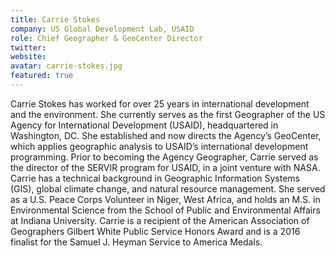 ```yaml
---
title: Carrie Stokes
company: US Global Development Lab, USAID
role: Chief Geographer & GeoCenter Director
twitter:
website: 
avatar: carrie-stokes.jpg
featured: true
---
```

Carrie Stokes has worked for over 25 years in international development and the environment. She currently serves as the first Geographer of the US Agency for International Development (USAID), headquartered in Washington, DC. She established and now directs the Agency’s GeoCenter, which applies geographic analysis to USAID’s international development programming. Prior to becoming the Agency Geographer, Carrie served as the director of the SERVIR program for USAID, in a joint venture with NASA. Carrie has a technical background in Geographic Information Systems (GIS), global climate change, and natural resource management. She served as a U.S. Peace Corps Volunteer in Niger, West Africa, and holds an M.S. in Environmental Science from the School of Public and Environmental Affairs at Indiana University. Carrie is a recipient of the American Association of Geographers Gilbert White Public Service Honors Award and is a 2016 finalist for the Samuel J. Heyman Service to America Medals.
